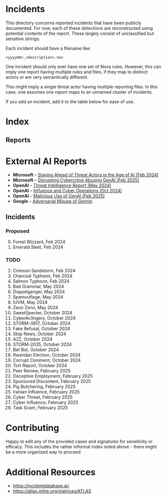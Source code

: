 # Incidents

This directory concerns reported incidents that have been publicly documented. For now, each of these detections are reconstructed using potential contents of the report. These largely consist of unclassified but sensitive strings.

Each incident should have a filename like:

`<yyyymm>_<description>.nov` 

One incident should only ever have one set of Nova rules. However, this can imply one report having multiple rules and files, if they map to distinct actors or are very semantically different. 

This might imply a single threat actor having multiple reporting files. In this case, one assumes one report maps to an unnamed cluster of incidents.

If you add an incident, add it to the table below for ease of use. 

# Index

## Reports

# External AI Reports

- **Microsoft** – [Staying Ahead of Threat Actors in the Age of AI (Feb 2024)](https://www.microsoft.com/en-us/security/blog/2024/02/14/staying-ahead-of-threat-actors-in-the-age-of-ai/)
- **Microsoft** – [Disrupting Cybercrime Abusing GenAI (Feb 2025)](https://blogs.microsoft.com/on-the-issues/2025/02/27/disrupting-cybercrime-abusing-gen-ai/)
- **OpenAI** – [Threat Intelligence Report (May 2024)](https://downloads.ctfassets.net/kftzwdyauwt9/5IMxzTmUclSOAcWUXbkVrK/3cfab518e6b10789ab8843bcca18b633/Threat_Intel_Report.pdf)
- **OpenAI** – [Influence and Cyber Operations (Oct 2024)](https://cdn.openai.com/threat-intelligence-reports/influence-and-cyber-operations-an-update_October-2024.pdf)
- **OpenAI** – [Malicious Use of GenAI (Feb 2025)](https://cdn.openai.com/threat-intelligence-reports/disrupting-malicious-uses-of-our-models-february-2025-update.pdf)
- **Google** – [Adversarial Misuse of Gemini](https://cloud.google.com/blog/topics/threat-intelligence/adversarial-misuse-generative-ai?hl=en)

## Incidents


### Proposed

0. Forest Blizzard, Feb 2024
1. Emerald Sleet, Feb 2024


### TODO

2. Crimson Sandstorm, Feb 2024
3. Charcoal Typhoon, Feb 2024
4. Salmon Typhoon, Feb 2024
5. Bad Grammar, May 2024
6. Doppelganger, May 2024
7. Spamouflage, May 2024
8. IUVM, May 2024
9. Zeno Zeno, May 2024
10. SweetSpecter, October 2024
11. CyberAv3ngers, October 2024
12. STORM-0817, October 2024
13. Fake Refusal, October 2024
14. Stop News, October 2024
15. A2Z, October 2024
16. STORM-2035, October 2024
17. Bet Bot, October 2024
18. Rwandan Election, October 2024
19. Corrupt Comment, October 2024
20. Tort Report, October 2024
21. Peer Review, February 2025
22. Deceptive Employment, February 2025
23. Sponsored Discontent, February 2025
24. Pig Butchering, February 2025
25. Iranian Influence, February 2025
26. Cyber Threat, February 2025
27. Cyber Influence, February 2025
28. Task Scam, February 2025

# Contributing

Happy to edit any of the provided cases and signatures for sensitivity or efficacy. This includes the rather informal index noted above - there might be a more organized way to proceed


# Additional Resources
- https://incidentdatabase.ai/
- https://atlas.mitre.org/matrices/ATLAS

